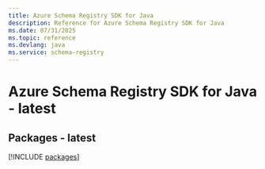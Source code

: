 ```yaml
---
title: Azure Schema Registry SDK for Java
description: Reference for Azure Schema Registry SDK for Java
ms.date: 07/31/2025
ms.topic: reference
ms.devlang: java
ms.service: schema-registry
---
```

# Azure Schema Registry SDK for Java - latest
## Packages - latest
[!INCLUDE [packages](schema-registry-index.md)]